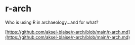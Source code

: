 # r-arch
Who is using R in archaeology...and for what?

[https://github.com/aksel-blaise/r-arch/blob/main/r-arch.md](https://github.com/aksel-blaise/r-arch/blob/main/r-arch.md)
